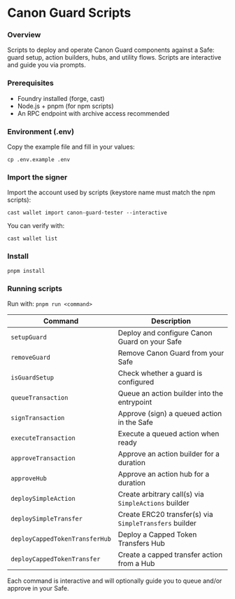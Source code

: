 # Canon Guard Scripts

### Overview
Scripts to deploy and operate Canon Guard components against a Safe: guard setup, action builders, hubs, and utility flows. Scripts are interactive and guide you via prompts.

### Prerequisites
- Foundry installed (forge, cast)
- Node.js + pnpm (for npm scripts)
- An RPC endpoint with archive access recommended

### Environment (.env)
Copy the example file and fill in your values:

```
cp .env.example .env
```

### Import the signer
Import the account used by scripts (keystore name must match the npm scripts):

```
cast wallet import canon-guard-tester --interactive
```

You can verify with:
```
cast wallet list
```

### Install
```
pnpm install
```

### Running scripts

Run with: `pnpm run <command>`

| Command | Description |
| --- | --- |
| `setupGuard` | Deploy and configure Canon Guard on your Safe |
| `removeGuard` | Remove Canon Guard from your Safe |
| `isGuardSetup` | Check whether a guard is configured |
| `queueTransaction` | Queue an action builder into the entrypoint |
| `signTransaction` | Approve (sign) a queued action in the Safe |
| `executeTransaction` | Execute a queued action when ready |
| `approveTransaction` | Approve an action builder for a duration |
| `approveHub` | Approve an action hub for a duration |
| `deploySimpleAction` | Create arbitrary call(s) via `SimpleActions` builder |
| `deploySimpleTransfer` | Create ERC20 transfer(s) via `SimpleTransfers` builder |
| `deployCappedTokenTransferHub` | Deploy a Capped Token Transfers Hub |
| `deployCappedTokenTransfer` | Create a capped transfer action from a Hub |

Each command is interactive and will optionally guide you to queue and/or approve in your Safe.
